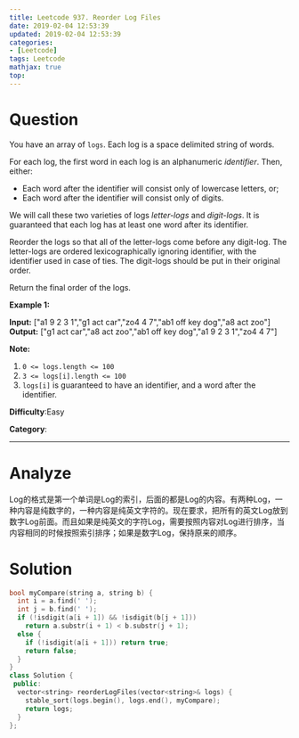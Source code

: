 ```yaml
---
title: Leetcode 937. Reorder Log Files
date: 2019-02-04 12:53:39
updated: 2019-02-04 12:53:39
categories: 
- [Leetcode]
tags: Leetcode
mathjax: true
top:
---
```


# Question

You have an array of  `logs`. Each log is a space delimited string of words.

For each log, the first word in each log is an alphanumeric  _identifier_. Then, either:

- Each word after the identifier will consist only of lowercase letters, or;
- Each word after the identifier will consist only of digits.

We will call these two varieties of logs  _letter-logs_  and  _digit-logs_. It is guaranteed that each log has at least one word after its identifier.

Reorder the logs so that all of the letter-logs come before any digit-log. The letter-logs are ordered lexicographically ignoring identifier, with the identifier used in case of ties. The digit-logs should be put in their original order.

Return the final order of the logs.

**Example 1:**

**Input:** ["a1 9 2 3 1","g1 act car","zo4 4 7","ab1 off key dog","a8 act zoo"]
**Output:** ["g1 act car","a8 act zoo","ab1 off key dog","a1 9 2 3 1","zo4 4 7"]

**Note:**

1. `0 <= logs.length <= 100`
2. `3 <= logs[i].length <= 100`
3. `logs[i]`  is guaranteed to have an identifier, and a word after the identifier.

**Difficulty**:Easy

**Category**:

<!-- more -->

------------

# Analyze

Log的格式是第一个单词是Log的索引，后面的都是Log的内容。有两种Log，一种内容是纯数字的，一种内容是纯英文字符的。现在要求，把所有的英文Log放到数字Log前面。而且如果是纯英文的字符Log，需要按照内容对Log进行排序，当内容相同的时候按照索引排序；如果是数字Log，保持原来的顺序。

# Solution

```cpp
bool myCompare(string a, string b) {
  int i = a.find(' ');
  int j = b.find(' ');
  if (!isdigit(a[i + 1]) && !isdigit(b[j + 1]))
    return a.substr(i + 1) < b.substr(j + 1);
  else {
    if (!isdigit(a[i + 1])) return true;
    return false;
  }
}
class Solution {
 public:
  vector<string> reorderLogFiles(vector<string>& logs) {
    stable_sort(logs.begin(), logs.end(), myCompare);
    return logs;
  }
};
```